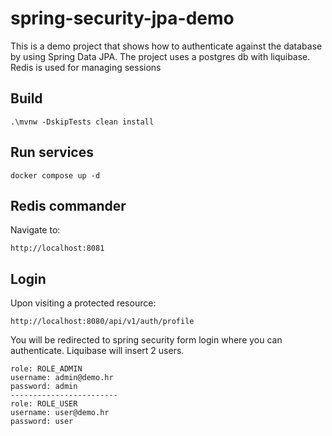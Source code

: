# spring-security-jpa-demo

This is a demo project that shows how to authenticate against the database by using Spring Data JPA.
The project uses a postgres db with liquibase. Redis is used for managing sessions

## Build
```
.\mvnw -DskipTests clean install
```

## Run services
```
docker compose up -d
```

## Redis commander
Navigate to:
```
http://localhost:8081
```

## Login
Upon visiting a protected resource:
```
http://localhost:8080/api/v1/auth/profile
```
You will be redirected to spring security form login where you can authenticate.
Liquibase will insert 2 users.

```
role: ROLE_ADMIN
username: admin@demo.hr
password: admin
------------------------
role: ROLE_USER
username: user@demo.hr
password: user
```
